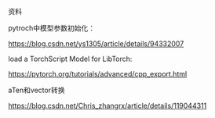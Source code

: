 资料

pytroch中模型参数初始化：

https://blog.csdn.net/ys1305/article/details/94332007

load a TorchScript Model for LibTorch:

https://pytorch.org/tutorials/advanced/cpp_export.html

aTen和vector转换

https://blog.csdn.net/Chris_zhangrx/article/details/119044311